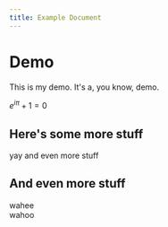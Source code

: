 ```yaml
---
title: Example Document
---
```


# Demo

This is my demo. It's a, you know, demo. 

$e^{i\pi} + 1 = 0$

## Here's some more stuff

yay and even more stuff

## And even more stuff

wahee<br/>wahoo

